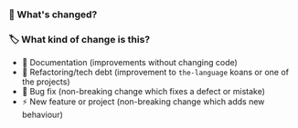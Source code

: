 ### 🤔 What's changed?

<!-- Describe your changes in detail -->

### 🏷️ What kind of change is this?

<!--- Delete any options that are not relevant -->

- :book: Documentation (improvements without changing code)
- :bank: Refactoring/tech debt (improvement to `the-language` koans or one of the projects)
- :bug: Bug fix (non-breaking change which fixes a defect or mistake)
- :zap: New feature or project (non-breaking change which adds new behaviour)
